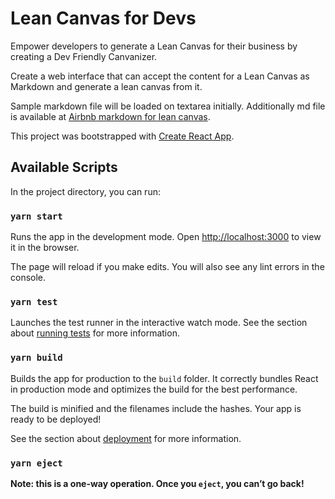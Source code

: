# Lean Canvas for Devs

Empower developers to generate a Lean Canvas for their business by creating a Dev Friendly Canvanizer.

Create a web interface that can accept the content for a Lean Canvas as Markdown and generate a lean canvas from it.

Sample markdown file will be loaded on textarea initially. Additionally md file is available at [Airbnb markdown for lean canvas](https://gist.githubusercontent.com/anshusaurav/5d51cef5ac03eee17317d3aac56f35a5/raw/0145281a7b5779d3e9ec396a9c84b19a30ece608/airbnb.md).

This project was bootstrapped with [Create React App](https://github.com/facebook/create-react-app).

## Available Scripts

In the project directory, you can run:

### `yarn start`

Runs the app in the development mode.
Open [http://localhost:3000](http://localhost:3000) to view it in the browser.

The page will reload if you make edits.
You will also see any lint errors in the console.

### `yarn test`

Launches the test runner in the interactive watch mode.
See the section about [running tests](https://facebook.github.io/create-react-app/docs/running-tests) for more information.

### `yarn build`

Builds the app for production to the `build` folder.
It correctly bundles React in production mode and optimizes the build for the best performance.

The build is minified and the filenames include the hashes.
Your app is ready to be deployed!

See the section about [deployment](https://facebook.github.io/create-react-app/docs/deployment) for more information.

### `yarn eject`

**Note: this is a one-way operation. Once you `eject`, you can’t go back!**
